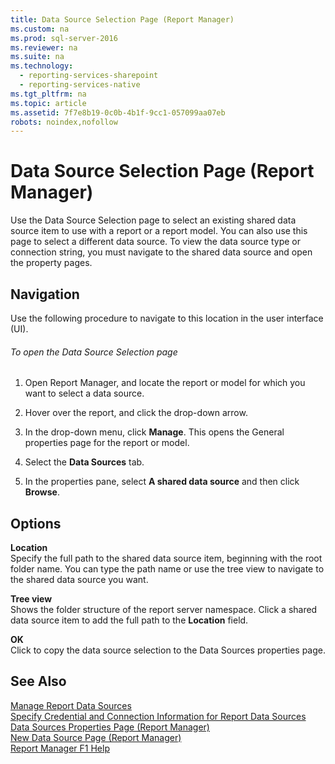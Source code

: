 ```yaml
---
title: Data Source Selection Page (Report Manager)
ms.custom: na
ms.prod: sql-server-2016
ms.reviewer: na
ms.suite: na
ms.technology: 
  - reporting-services-sharepoint
  - reporting-services-native
ms.tgt_pltfrm: na
ms.topic: article
ms.assetid: 7f7e8b19-0c0b-4b1f-9cc1-057099aa07eb
robots: noindex,nofollow
---
```

# Data Source Selection Page (Report Manager)
  Use the Data Source Selection page to select an existing shared data source item to use with a report or a report model. You can also use this page to select a different data source. To view the data source type or connection string, you must navigate to the shared data source and open the property pages.  
  
## Navigation  
 Use the following procedure to navigate to this location in the user interface (UI).  
  
###### To open the Data Source Selection page  
  
1.  Open Report Manager, and locate the report or model for which you want to select a data source.  
  
2.  Hover over the report, and click the drop-down arrow.  
  
3.  In the drop-down menu, click **Manage**. This opens the General properties page for the report or model.  
  
4.  Select the **Data Sources** tab.  
  
5.  In the properties pane, select **A shared data source** and then click **Browse**.  
  
## Options  
 **Location**  
 Specify the full path to the shared data source item, beginning with the root folder name. You can type the path name or use the tree view to navigate to the shared data source you want.  
  
 **Tree view**  
 Shows the folder structure of the report server namespace. Click a shared data source item to add the full path to the **Location** field.  
  
 **OK**  
 Click to copy the data source selection to the Data Sources properties page.  
  
## See Also  
 [Manage Report Data Sources](../../Topics/TopicNameNotContainA/Manage-Report-Data-Sources.md)   
 [Specify Credential and Connection Information for Report Data Sources](../../Topics/TopicNameNotContainA/Specify-Credential-and-Connection-Information-for-Report-Data-Sources.md)   
 [Data Sources Properties Page &#40;Report Manager&#41;](../../Topics/TopicNameNotContainA/Data-Sources-Properties-Page--Report-Manager-.md)   
 [New Data Source Page &#40;Report Manager&#41;](../../Topics/TopicNameNotContainA/New-Data-Source-Page--Report-Manager-.md)   
 [Report Manager F1 Help](../../Topics/TopicNameNotContainA/Report-Manager-F1-Help.md)  
  
  